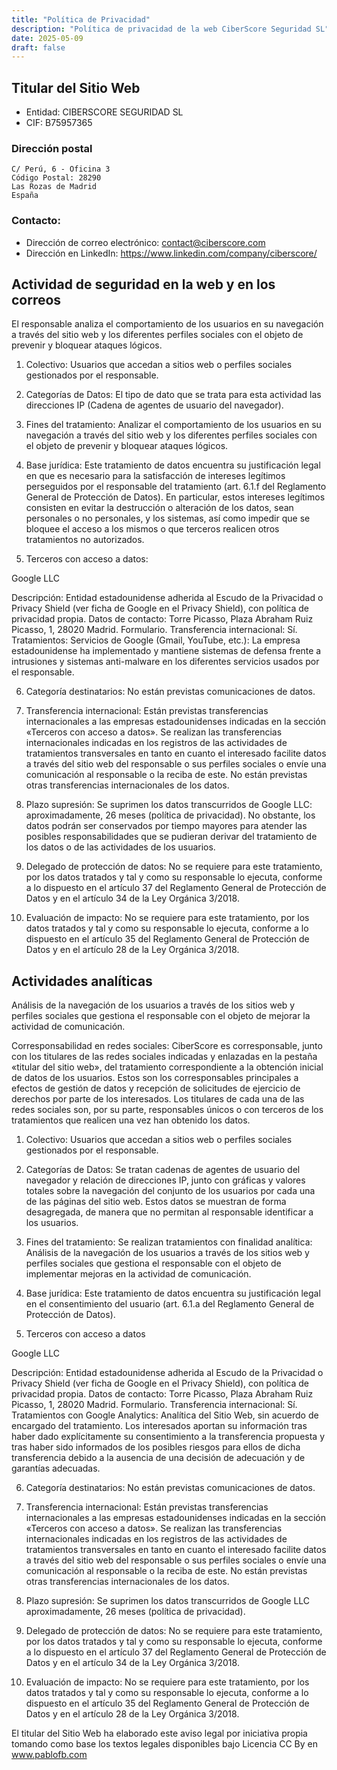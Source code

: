 ```yaml
---
title: "Política de Privacidad"
description: "Política de privacidad de la web CiberScore Seguridad SL"
date: 2025-05-09
draft: false
---
```


## Titular del Sitio Web

- Entidad: CIBERSCORE SEGURIDAD SL
- CIF: B75957365

### Dirección postal

```
C/ Perú, 6 - Oficina 3
Código Postal: 28290
Las Rozas de Madrid
España
```

### Contacto:

- Dirección de correo electrónico: contact@ciberscore.com
- Dirección en LinkedIn: https://www.linkedin.com/company/ciberscore/

## Actividad de seguridad en la web y en los correos

El responsable analiza el comportamiento de los usuarios en su navegación a través del sitio web y los diferentes
perfiles sociales con el objeto de prevenir y bloquear ataques lógicos.

1. Colectivo: Usuarios que accedan a sitios web o perfiles sociales gestionados por el responsable.

2. Categorías de Datos: El tipo de dato que se trata para esta actividad las direcciones IP (Cadena de agentes de
   usuario del navegador).

3. Fines del tratamiento: Analizar el comportamiento de los usuarios en su navegación a través del sitio web y los
   diferentes perfiles sociales con el objeto de prevenir y bloquear ataques lógicos.

4. Base jurídica: Este tratamiento de datos encuentra su justificación legal en que es necesario para la satisfacción
   de intereses legítimos perseguidos por el responsable del tratamiento (art. 6.1.f del Reglamento General de
   Protección
   de Datos). En particular, estos intereses legítimos consisten en evitar la destrucción o alteración de los datos,
   sean
   personales o no personales, y los sistemas, así como impedir que se bloquee el acceso a los mismos o que terceros
   realicen otros tratamientos no autorizados.

5. Terceros con acceso a datos:

Google LLC

Descripción: Entidad estadounidense adherida al Escudo de la Privacidad o Privacy Shield (ver ficha de Google en el
Privacy Shield), con política de privacidad propia.
Datos de contacto: Torre Picasso, Plaza Abraham Ruiz Picasso, 1, 28020 Madrid. Formulario.
Transferencia internacional: Sí.
Tratamientos:
Servicios de Google (Gmail, YouTube, etc.): La empresa estadounidense ha implementado y mantiene sistemas de defensa
frente a intrusiones y sistemas anti-malware en los diferentes servicios usados por el responsable.

6. Categoría destinatarios: No están previstas comunicaciones de datos.

7. Transferencia internacional: Están previstas transferencias internacionales a las empresas estadounidenses indicadas
   en la sección «Terceros con acceso a datos». Se realizan las transferencias internacionales indicadas en los
   registros
   de las actividades de tratamientos transversales en tanto en cuanto el interesado facilite datos a través del sitio
   web
   del responsable o sus perfiles sociales o envíe una comunicación al responsable o la reciba de este. No están
   previstas
   otras transferencias internacionales de los datos.

8. Plazo supresión: Se suprimen los datos transcurridos de Google LLC: aproximadamente, 26 meses (política de
   privacidad). No obstante, los datos podrán ser conservados por tiempo mayores para atender las posibles
   responsabilidades que se pudieran derivar del tratamiento de los datos o de las actividades de los usuarios.

9. Delegado de protección de datos: No se requiere para este tratamiento, por los datos tratados y tal y como su
   responsable lo ejecuta, conforme a lo dispuesto en el artículo 37 del Reglamento General de Protección de Datos y en
   el
   artículo 34 de la Ley Orgánica 3/2018.

10. Evaluación de impacto: No se requiere para este tratamiento, por los datos tratados y tal y como su responsable lo
    ejecuta, conforme a lo dispuesto en el artículo 35 del Reglamento General de Protección de Datos y en el artículo 28
    de
    la Ley Orgánica 3/2018.

## Actividades analíticas

Análisis de la navegación de los usuarios a través de los sitios web y perfiles sociales que gestiona el responsable con
el objeto de mejorar la actividad de comunicación.

Corresponsabilidad en redes sociales: CiberScore es corresponsable, junto con los titulares de las redes sociales
indicadas
y enlazadas en la pestaña «titular del sitio web», del tratamiento correspondiente a la obtención inicial de datos de
los usuarios. Estos son los corresponsables principales a efectos de gestión de datos y recepción de solicitudes de
ejercicio de derechos por parte de los interesados. Los titulares de cada una de las redes sociales son, por su parte,
responsables únicos o con terceros de los tratamientos que realicen una vez han obtenido los datos.

1. Colectivo: Usuarios que accedan a sitios web o perfiles sociales gestionados por el responsable.

2. Categorías de Datos: Se tratan cadenas de agentes de usuario del navegador y relación de direcciones IP, junto con
   gráficas y valores totales sobre la navegación del conjunto de los usuarios por cada una de las páginas del sitio
   web.
   Estos datos se muestran de forma desagregada, de manera que no permitan al responsable identificar a los usuarios.

3. Fines del tratamiento: Se realizan tratamientos con finalidad analítica: Análisis de la navegación de los usuarios a
   través de los sitios web y perfiles sociales que gestiona el responsable con el objeto de implementar mejoras en la
   actividad de comunicación.

4. Base jurídica: Este tratamiento de datos encuentra su justificación legal en el consentimiento del usuario (art.
   6.1.a del Reglamento General de Protección de Datos).

5. Terceros con acceso a datos

Google LLC

Descripción: Entidad estadounidense adherida al Escudo de la Privacidad o Privacy Shield (ver ficha de Google en el
Privacy Shield), con política de privacidad propia.
Datos de contacto: Torre Picasso, Plaza Abraham Ruiz Picasso, 1, 28020 Madrid. Formulario.
Transferencia internacional: Sí.
Tratamientos con Google Analytics: Analítica del Sitio Web, sin acuerdo de encargado del tratamiento. Los interesados
aportan su
información tras haber dado explícitamente su consentimiento a la transferencia propuesta y tras haber sido informados
de los posibles riesgos para ellos de dicha transferencia debido a la ausencia de una decisión de adecuación y de
garantías adecuadas.

6. Categoría destinatarios: No están previstas comunicaciones de datos.

7. Transferencia internacional: Están previstas transferencias internacionales a las empresas estadounidenses indicadas
   en la sección «Terceros con acceso a datos». Se realizan las transferencias internacionales indicadas en los
   registros
   de las actividades de tratamientos transversales en tanto en cuanto el interesado facilite datos a través del sitio
   web
   del responsable o sus perfiles sociales o envíe una comunicación al responsable o la reciba de este. No están
   previstas
   otras transferencias internacionales de los datos.

8. Plazo supresión: Se suprimen los datos transcurridos de Google LLC aproximadamente, 26 meses (política de
   privacidad).

9. Delegado de protección de datos: No se requiere para este tratamiento, por los datos tratados y tal y como su
   responsable lo ejecuta, conforme a lo dispuesto en el artículo 37 del Reglamento General de Protección de Datos y en
   el
   artículo 34 de la Ley Orgánica 3/2018.

10. Evaluación de impacto: No se requiere para este tratamiento, por los datos tratados y tal y como su responsable lo
    ejecuta, conforme a lo dispuesto en el artículo 35 del Reglamento General de Protección de Datos y en el artículo 28
    de
    la Ley Orgánica 3/2018.

El titular del Sitio Web ha elaborado este aviso legal por iniciativa propia tomando como base los textos legales
disponibles bajo Licencia CC By en www.pablofb.com
